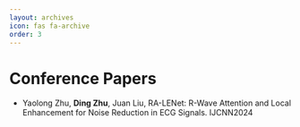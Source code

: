 ```yaml
---
layout: archives
icon: fas fa-archive
order: 3
---
```


# Conference Papers

-  Yaolong Zhu, **Ding Zhu**, Juan Liu, RA-LENet: R-Wave Attention and Local Enhancement for Noise Reduction in ECG Signals. IJCNN2024
